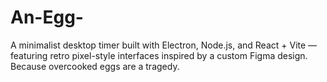 # An-Egg-
A minimalist desktop timer built with Electron, Node.js, and React + Vite — featuring retro pixel-style interfaces inspired by a custom Figma design. Because overcooked eggs are a tragedy.
